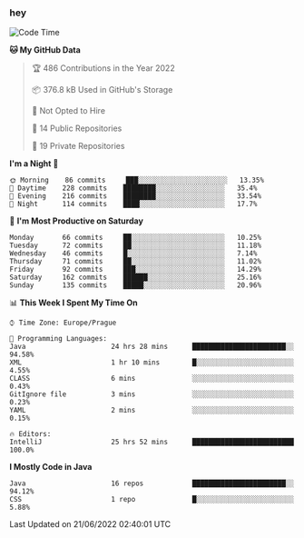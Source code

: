 ### hey

<!--START_SECTION:waka-->
![Code Time](http://img.shields.io/badge/Code%20Time-0%20secs-blue)

**🐱 My GitHub Data** 

> 🏆 486 Contributions in the Year 2022
 > 
> 📦 376.8 kB Used in GitHub's Storage 
 > 
> 🚫 Not Opted to Hire
 > 
> 📜 14 Public Repositories 
 > 
> 🔑 19 Private Repositories  
 > 
**I'm a Night 🦉** 

```text
🌞 Morning    86 commits     ███░░░░░░░░░░░░░░░░░░░░░░   13.35% 
🌆 Daytime    228 commits    ████████░░░░░░░░░░░░░░░░░   35.4% 
🌃 Evening    216 commits    ████████░░░░░░░░░░░░░░░░░   33.54% 
🌙 Night      114 commits    ████░░░░░░░░░░░░░░░░░░░░░   17.7%

```
📅 **I'm Most Productive on Saturday** 

```text
Monday       66 commits     ██░░░░░░░░░░░░░░░░░░░░░░░   10.25% 
Tuesday      72 commits     ██░░░░░░░░░░░░░░░░░░░░░░░   11.18% 
Wednesday    46 commits     █░░░░░░░░░░░░░░░░░░░░░░░░   7.14% 
Thursday     71 commits     ██░░░░░░░░░░░░░░░░░░░░░░░   11.02% 
Friday       92 commits     ███░░░░░░░░░░░░░░░░░░░░░░   14.29% 
Saturday     162 commits    ██████░░░░░░░░░░░░░░░░░░░   25.16% 
Sunday       135 commits    █████░░░░░░░░░░░░░░░░░░░░   20.96%

```


📊 **This Week I Spent My Time On** 

```text
⌚︎ Time Zone: Europe/Prague

💬 Programming Languages: 
Java                     24 hrs 28 mins      ███████████████████████░░   94.58% 
XML                      1 hr 10 mins        █░░░░░░░░░░░░░░░░░░░░░░░░   4.55% 
CLASS                    6 mins              ░░░░░░░░░░░░░░░░░░░░░░░░░   0.43% 
GitIgnore file           3 mins              ░░░░░░░░░░░░░░░░░░░░░░░░░   0.23% 
YAML                     2 mins              ░░░░░░░░░░░░░░░░░░░░░░░░░   0.15%

🔥 Editors: 
IntelliJ                 25 hrs 52 mins      █████████████████████████   100.0%

```

**I Mostly Code in Java** 

```text
Java                     16 repos            ███████████████████████░░   94.12% 
CSS                      1 repo              █░░░░░░░░░░░░░░░░░░░░░░░░   5.88%

```



 Last Updated on 21/06/2022 02:40:01 UTC
<!--END_SECTION:waka-->
